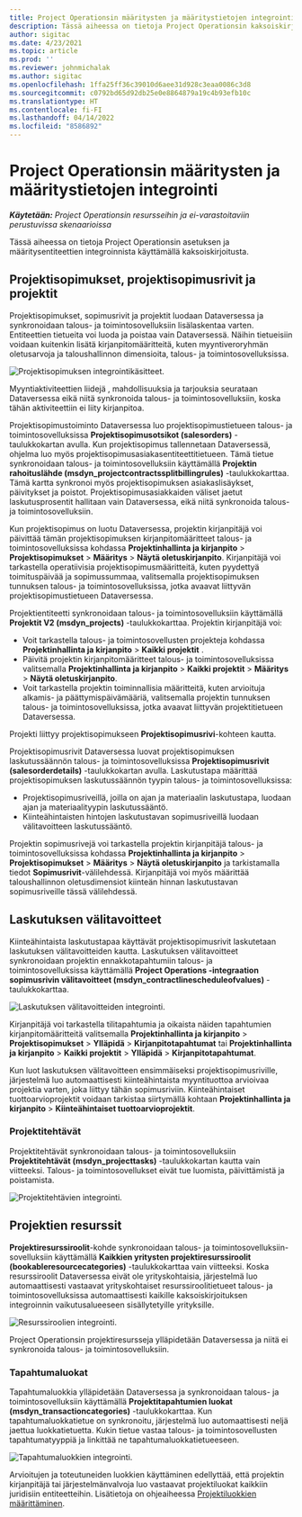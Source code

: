```yaml
---
title: Project Operationsin määritysten ja määritystietojen integrointi
description: Tässä aiheessa on tietoja Project Operationsin kaksoiskirjoituksen asettamisesta ja määrityksestä.
author: sigitac
ms.date: 4/23/2021
ms.topic: article
ms.prod: ''
ms.reviewer: johnmichalak
ms.author: sigitac
ms.openlocfilehash: 1ffa25ff36c39010d6aee31d928c3eaa0086c3d8
ms.sourcegitcommit: c0792bd65d92db25e0e8864879a19c4b93efb10c
ms.translationtype: HT
ms.contentlocale: fi-FI
ms.lasthandoff: 04/14/2022
ms.locfileid: "8586892"
---
```

# <a name="project-operations-setup-and-configuration-data-integration"></a>Project Operationsin määritysten ja määritystietojen integrointi

_**Käytetään:** Project Operationsin resursseihin ja ei-varastoitaviin perustuvissa skenaarioissa_

Tässä aiheessa on tietoja Project Operationsin asetuksen ja määritysentiteettien integroinnista käyttämällä kaksoiskirjoitusta.

## <a name="project-contracts-contract-lines-and-projects"></a>Projektisopimukset, projektisopimusrivit ja projektit

Projektisopimukset, sopimusrivit ja projektit luodaan Dataversessa ja synkronoidaan talous- ja toimintosovelluksiin lisälaskentaa varten. Entiteettien tietueita voi luoda ja poistaa vain Dataversessä. Näihin tietueisiin voidaan kuitenkin lisätä kirjanpitomääritteitä, kuten myyntiveroryhmän oletusarvoja ja taloushallinnon dimensioita, talous- ja toimintosovelluksissa.

  ![Projektisopimuksen integrointikäsitteet.](./media/1ProjectContract.jpg)

Myyntiaktiviteettien liidejä , mahdollisuuksia ja tarjouksia seurataan Dataversessa eikä niitä synkronoida talous- ja toimintosovelluksiin, koska tähän aktiviteettiin ei liity kirjanpitoa.

Projektisopimustoiminto Dataversessa luo projektisopimustietueen talous- ja toimintosovelluksissa **Projektisopimusotsikot (salesorders)** -taulukkokartan avulla. Kun projektisopimus tallennetaan Dataversessä, ohjelma luo myös projektisopimusasiakasentiteettitietueen. Tämä tietue synkronoidaan talous- ja toimintosovelluksiin käyttämällä **Projektin rahoituslähde (msdyn\_projectcontractssplitbillingrules)** -taulukkokarttaa. Tämä kartta synkronoi myös projektisopimuksen asiakaslisäykset, päivitykset ja poistot. Projektisopimusasiakkaiden väliset jaetut laskutusprosentit hallitaan vain Dataversessa, eikä niitä synkronoida talous- ja toimintosovelluksiin.

Kun projektisopimus on luotu Dataversessa, projektin kirjanpitäjä voi päivittää tämän projektisopimuksen kirjanpitomääritteet talous- ja toimintosovelluksissa kohdassa **Projektinhallinta ja kirjanpito** > **Projektisopimukset** > **Määritys** > **Näytä oletuskirjanpito**. Kirjanpitäjä voi tarkastella operatiivisia projektisopimusmääritteitä, kuten pyydettyä toimituspäivää ja sopimussummaa, valitsemalla projektisopimuksen tunnuksen talous- ja toimintosovelluksissa, jotka avaavat liittyvän projektisopimustietueen Dataversessa.

Projektientiteetti synkronoidaan talous- ja toimintosovelluksiin käyttämällä **Projektit V2 (msdyn\_projects)** -taulukkokarttaa. Projektin kirjanpitäjä voi:

  - Voit tarkastella talous- ja toimintosovellusten projekteja kohdassa **Projektinhallinta ja kirjanpito** > **Kaikki projektit** . 
  - Päivitä projektin kirjanpitomääritteet talous- ja toimintosovelluksissa valitsemalla **Projektinhallinta ja kirjanpito** > **Kaikki projektit** > **Määritys** >  **Näytä oletuskirjanpito**.  
  - Voit tarkastella projektin toiminnallisia määritteitä, kuten arvioituja alkamis- ja päättymispäivämääriä, valitsemalla projektin tunnuksen talous- ja toimintosovelluksissa, jotka avaavat liittyvän projektitietueen Dataversessa.

Projekti liittyy projektisopimukseen **Projektisopimusrivi**-kohteen kautta.

Projektisopimusrivit Dataversessa luovat projektisopimuksen laskutussäännön talous- ja toimintosovelluksissa **Projektisopimusrivit (salesorderdetails)** -taulukkokartan avulla. Laskutustapa määrittää projektisopimuksen laskutussäännön tyypin talous- ja toimintosovelluksissa:

  - Projektisopimusriveillä, joilla on ajan ja materiaalin laskutustapa, luodaan ajan ja materiaalityypin laskutussääntö.
  - Kiinteähintaisten hintojen laskutustavan sopimusriveillä luodaan välitavoitteen laskutussääntö.

Projektin sopimusrivejä voi tarkastella projektin kirjanpitäjä talous- ja toimintosovelluksissa kohdassa **Projektinhallinta ja kirjanpito** > **Projektisopimukset** > **Määritys** > **Näytä oletuskirjanpito** ja tarkistamalla tiedot **Sopimusrivit**-välilehdessä. Kirjanpitäjä voi myös määrittää taloushallinnon oletusdimensiot kiinteän hinnan laskutustavan sopimusriveille tässä välilehdessä.

## <a name="billing-milestones"></a>Laskutuksen välitavoitteet

Kiinteähintaista laskutustapaa käyttävät projektisopimusrivit laskutetaan laskutuksen välitavoitteiden kautta. Laskutuksen välitavoitteet synkronoidaan projektin ennakkotapahtumiin talous- ja toimintosovelluksissa käyttämällä **Project Operations -integraation sopimusrivin välitavoitteet (msdyn\_contractlinescheduleofvalues)** -taulukkokarttaa.

  ![Laskutuksen välitavoitteiden integrointi.](./media/2Milestones.jpg)

Kirjanpitäjä voi tarkastella tilitapahtumia ja oikaista näiden tapahtumien kirjanpitomääritteitä valitsemalla **Projektinhallinta ja kirjanpito** > **Projektisopimukset** > **Ylläpidä** > **Kirjanpitotapahtumat** tai **Projektinhallinta ja kirjanpito** > **Kaikki projektit** > **Ylläpidä** > **Kirjanpitotapahtumat**.

Kun luot laskutuksen välitavoitteen ensimmäiseksi projektisopimusriville, järjestelmä luo automaattisesti kiinteähintaista myyntituottoa arvioivaa projektia varten, joka liittyy tähän sopimusriviin. Kiinteähintaiset tuottoarvioprojektit voidaan tarkistaa siirtymällä kohtaan **Projektinhallinta ja kirjanpito** > **Kiinteähintaiset tuottoarvioprojektit**.

### <a name="project-tasks"></a>Projektitehtävät

Projektitehtävät synkronoidaan talous- ja toimintosovelluksiin **Projektitehtävät (msdyn\_projecttasks)** -taulukkokartan kautta vain viitteeksi. Talous- ja toimintosovellukset eivät tue luomista, päivittämistä ja poistamista.

  ![Projektitehtävien integrointi.](./media/3Tasks.jpg)

## <a name="project-resources"></a>Projektien resurssit

**Projektiresurssiroolit**-kohde synkronoidaan talous- ja toimintosovelluksiin-sovelluksiin käyttämällä **Kaikkien yritysten projektiresurssiroolit (bookableresourcecategories)** -taulukkokarttaa vain viitteeksi. Koska resurssiroolit Dataversessa eivät ole yrityskohtaisia, järjestelmä luo automaattisesti vastaavat yrityskohtaiset resurssiroolitietueet talous- ja toimintosovelluksissa automaattisesti kaikille kaksoiskirjoituksen integroinnin vaikutusalueeseen sisällytetyille yrityksille.

![Resurssiroolien integrointi.](./media/5Resources.jpg)

Project Operationsin projektiresursseja ylläpidetään Dataversessa ja niitä ei synkronoida talous- ja toimintosovelluksiin.

### <a name="transaction-categories"></a>Tapahtumaluokat

Tapahtumaluokkia ylläpidetään Dataversessa ja synkronoidaan talous- ja toimintosovelluksiin käyttämällä **Projektitapahtumien luokat (msdyn\_transactioncategories)** -taulukkokarttaa. Kun tapahtumaluokkatietue on synkronoitu, järjestelmä luo automaattisesti neljä jaettua luokkatietuetta. Kukin tietue vastaa talous- ja toimintosovellusten tapahtumatyyppiä ja linkittää ne tapahtumaluokkatietueeseen.

![Tapahtumaluokkien integrointi.](./media/4TransactionCategories.jpg)

Arvioitujen ja toteutuneiden luokkien käyttäminen edellyttää, että projektin kirjanpitäjä tai järjestelmänvalvoja luo vastaavat projektiluokat kaikkiin juridisiin entiteetteihin. Lisätietoja on ohjeaiheessa [Projektiluokkien määrittäminen](../project-accounting/configure-project-categories.md).
